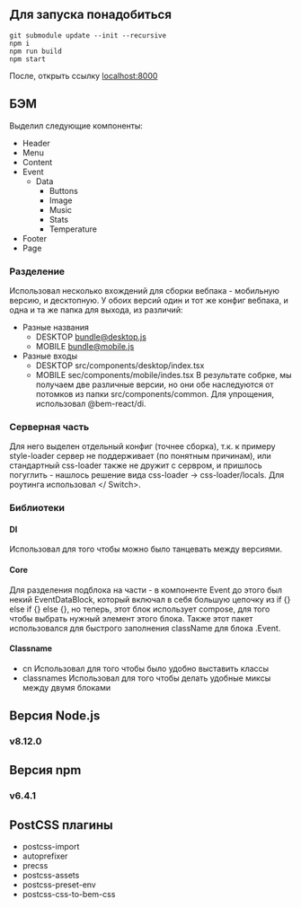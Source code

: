 ## Для запуска понадобиться
```
git submodule update --init --recursive
npm i
npm run build
npm start
```
После, открыть ссылку [localhost:8000](http://localhost:8000/events)
## БЭМ
Выделил следующие компоненты:
* Header
* Menu
* Content
* Event
    - Data
        - Buttons
        - Image
        - Music
        - Stats
        - Temperature
* Footer
* Page
### Разделение
Использовал несколько вхождений для сборки вебпака - мобильную версию, и десктопную.
У обоих версий один и тот же конфиг вебпака, и одна и та же папка для выхода, из различий:
- Разные названия
    - DESKTOP
        bundle@desktop.js
    - MOBILE
        bundle@mobile.js
- Разные входы
    - DESKTOP
        src/components/desktop/index.tsx
    - MOBILE
        sec/components/mobile/indes.tsx
В результате собрке, мы получаем две различные версии, но они обе наследуются от потомков из папки src/components/common. Для упрощения, использовал @bem-react/di.
### Серверная часть
Для него выделен отдельный конфиг (точнее сборка), т.к. к примеру style-loader сервер не поддерживает (по понятным причинам), или стандартный css-loader также не дружит с сервром, и пришлось погуглить - нашлось решение вида css-loader -> css-loader/locals. Для роутинга использовал <Switch><Route /></ Switch>.
### Библиотеки
#### DI
Использовал для того чтобы можно было танцевать между версиями.
#### Core
Для разделения подблока на части - в компоненте Event до этого был некий EventDataBlock, который включал в себя большую цепочку из if {} else if {} else {}, но теперь, этот блок использует compose, для того чтобы выбрать нужный элемент этого блока.
Также этот пакет использовался для быстрого заполнения className для блока .Event.
#### Classname
* cn
Использовал для того чтобы было удобно выставить классы
* classnames
Использовал для того чтобы делать удобные миксы между двумя блоками
## Версия Node.js
### v8.12.0
## Версия npm
### v6.4.1
## PostCSS плагины
* postcss-import
* autoprefixer
* precss
* postcss-assets
* postcss-preset-env
* postcss-css-to-bem-css
